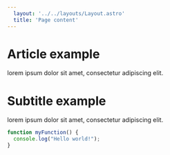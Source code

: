 ```yaml
---
  layout: '../../layouts/Layout.astro'
  title: 'Page content'
---
```


# Article example 

lorem ipsum dolor sit amet, consectetur adipiscing elit.

# Subtitle example

lorem ipsum dolor sit amet, consectetur adipiscing elit.

```javascript
function myFunction() {
  console.log("Hello world!");
}
```